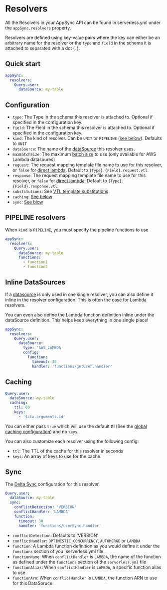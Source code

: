 # Resolvers

All the Resolvers in your AppSync API can be found in serverless.yml under the `appSync.resolvers` property.

Resolvers are defined using key-value pairs where the key can either be an arbitrary name for the resolver or the `type` and `field` in the schema it is attached to separated with a dot (`.`).

## Quick start

```yaml
appSync:
  resolvers:
    Query.user:
      dataSource: my-table
```

## Configuration

- `type`: The Type in the schema this resolver is attached to. Optional if specified in the configuration key.
- `field`: The Field in the schema this resolver is attached to. Optional if specified in the configuration key.
- `kind`: The kind of resolver. Can be `UNIT` or `PIPELINE` ([see below](#PIPELINE-resolvers)). Defaults to `UNIT`
- `dataSource`: The name of the [dataSource](dataSoruces.md) this resolver uses.
- `maxBatchSize`: The maximum [batch size](https://aws.amazon.com/blogs/mobile/introducing-configurable-batching-size-for-aws-appsync-lambda-resolvers/) to use (only available for AWS Lambda datasoures)
- `request`: The request mapping template file name to use for this resolver, or `false` for [direct lambda](https://docs.aws.amazon.com/appsync/latest/devguide/direct-lambda-reference.html). Default to `{Type}.{Field}.request.vtl`.
- `response`: The request mapping template file name to use for this resolver, or `false` for [direct lambda](https://docs.aws.amazon.com/appsync/latest/devguide/direct-lambda-reference.html). Default to `{Type}.{Field}.response.vtl`.
- `substitutions`: See [VTL template substitutions](substitutions.md)
- `caching`: [See below](#Caching)
- `sync`: [See blow](#Sync)

## PIPELINE resolvers

When `kind` is `PIPELINE`, you must specify the pipeline functions to use

```yaml
appSync:
  resolvers:
    Query.user:
      dataSource: my-table
      functions:
        - function1
        - function2
```

## Inline DataSources

If a [datasource](dataSources.md) is only used in one single resolver, you can also define it inline in the resolver configuration. This is often the case for Lambda resolvers.

You can even also define the Lambda function definition inline under the dataSource definition. This helps keep everything in one single place!

```yaml
appSync:
  resolvers:
    Query.user:
      dataSource:
        type: 'AWS_LAMBDA'
        config:
          function:
            timeout: 30
            handler: 'functions/getUser.handler'
```

## Caching

```yaml
Query.user:
  dataSource: my-table
  caching:
    ttl: 60
    keys:
      - '$ctx.arguments.id'
```

You can either pass `true` which will use the default ttl (See the [global caching configuration](caching.md)) and no `keys`.

You can also customize each resolver using the following config:

- `ttl`: The TTL of the cache for this resolver in seconds
- `keys`: An array of keys to use for the cache.

## Sync

The [Delta Sync](https://docs.aws.amazon.com/appsync/latest/devguide/tutorial-delta-sync.html) configuration for this resolver.

```yaml
Query.user:
  dataSource: my-table
  sync:
    conflictDetection: 'VERSION'
    conflictHandler: 'LAMBDA'
    function:
      timeout: 30
      handler: 'functions/userSync.handler'
```

- `conflictDetection`: Defaults to 'VERSION'
- `conflictHandler`: `OPTIMISTIC_CONCURRENCY`, `AUTOMERGE` or `LAMBDA`
- `function`: A Lambda function definition as you would define it under the `functions` section of you `serverless.yml file.
- `functionName`: When `conflictHandler` is `LAMBDA`, the name of the function as defined under the `functions` section of the `serverless.yml` file
- `functionAlias`: When `conflictHandler` is `LAMBDA`, a specific function alias to use
- `functionArn`: When `conflictHandler` is `LAMBDA`, the function ARN to use for this DataSoruce.
